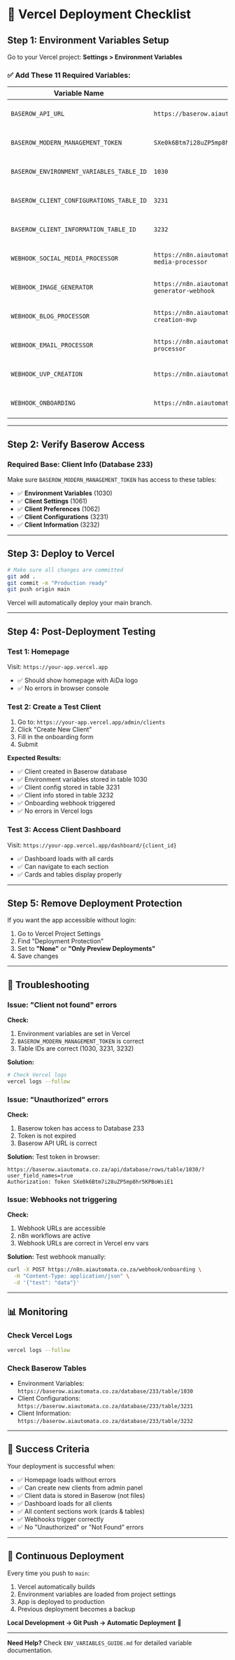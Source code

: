 # 🚀 Vercel Deployment Checklist

## Step 1: Environment Variables Setup

Go to your Vercel project: **Settings > Environment Variables**

### ✅ Add These 11 Required Variables:

| Variable Name | Value | Environment |
|---------------|-------|-------------|
| `BASEROW_API_URL` | `https://baserow.aiautomata.co.za` | Production, Preview, Development |
| `BASEROW_MODERN_MANAGEMENT_TOKEN` | `SXe0k6Btm7i28uZP5mp8hr5KPBoWsiE1` | Production, Preview, Development |
| `BASEROW_ENVIRONMENT_VARIABLES_TABLE_ID` | `1030` | Production, Preview, Development |
| `BASEROW_CLIENT_CONFIGURATIONS_TABLE_ID` | `3231` | Production, Preview, Development |
| `BASEROW_CLIENT_INFORMATION_TABLE_ID` | `3232` | Production, Preview, Development |
| `WEBHOOK_SOCIAL_MEDIA_PROCESSOR` | `https://n8n.aiautomata.co.za/webhook/social-media-processor` | Production, Preview, Development |
| `WEBHOOK_IMAGE_GENERATOR` | `https://n8n.aiautomata.co.za/webhook/image-generator-webhook` | Production, Preview, Development |
| `WEBHOOK_BLOG_PROCESSOR` | `https://n8n.aiautomata.co.za/webhook/blog-creation-mvp` | Production, Preview, Development |
| `WEBHOOK_EMAIL_PROCESSOR` | `https://n8n.aiautomata.co.za/webhook/email-processor` | Production, Preview, Development |
| `WEBHOOK_UVP_CREATION` | `https://n8n.aiautomata.co.za/webhook/uvp_creation` | Production, Preview, Development |
| `WEBHOOK_ONBOARDING` | `https://n8n.aiautomata.co.za/webhook/onboarding` | Production, Preview, Development |

---

## Step 2: Verify Baserow Access

### Required Base: Client Info (Database 233)

Make sure `BASEROW_MODERN_MANAGEMENT_TOKEN` has access to these tables:

- ✅ **Environment Variables** (1030)
- ✅ **Client Settings** (1061)
- ✅ **Client Preferences** (1062)
- ✅ **Client Configurations** (3231)
- ✅ **Client Information** (3232)

---

## Step 3: Deploy to Vercel

```bash
# Make sure all changes are committed
git add .
git commit -m "Production ready"
git push origin main
```

Vercel will automatically deploy your main branch.

---

## Step 4: Post-Deployment Testing

### Test 1: Homepage
Visit: `https://your-app.vercel.app`
- ✅ Should show homepage with AiDa logo
- ✅ No errors in browser console

### Test 2: Create a Test Client
1. Go to: `https://your-app.vercel.app/admin/clients`
2. Click "Create New Client"
3. Fill in the onboarding form
4. Submit

**Expected Results:**
- ✅ Client created in Baserow database
- ✅ Environment variables stored in table 1030
- ✅ Client config stored in table 3231
- ✅ Client info stored in table 3232
- ✅ Onboarding webhook triggered
- ✅ No errors in Vercel logs

### Test 3: Access Client Dashboard
Visit: `https://your-app.vercel.app/dashboard/{client_id}`
- ✅ Dashboard loads with all cards
- ✅ Can navigate to each section
- ✅ Cards and tables display properly

---

## Step 5: Remove Deployment Protection

If you want the app accessible without login:

1. Go to Vercel Project Settings
2. Find "Deployment Protection"
3. Set to **"None"** or **"Only Preview Deployments"**
4. Save changes

---

## 🐛 Troubleshooting

### Issue: "Client not found" errors

**Check:**
1. Environment variables are set in Vercel
2. `BASEROW_MODERN_MANAGEMENT_TOKEN` is correct
3. Table IDs are correct (1030, 3231, 3232)

**Solution:**
```bash
# Check Vercel logs
vercel logs --follow
```

### Issue: "Unauthorized" errors

**Check:**
1. Baserow token has access to Database 233
2. Token is not expired
3. Baserow API URL is correct

**Solution:**
Test token in browser:
```
https://baserow.aiautomata.co.za/api/database/rows/table/1030/?user_field_names=true
Authorization: Token SXe0k6Btm7i28uZP5mp8hr5KPBoWsiE1
```

### Issue: Webhooks not triggering

**Check:**
1. Webhook URLs are accessible
2. n8n workflows are active
3. Webhook URLs are correct in Vercel env vars

**Solution:**
Test webhook manually:
```bash
curl -X POST https://n8n.aiautomata.co.za/webhook/onboarding \
  -H "Content-Type: application/json" \
  -d '{"test": "data"}'
```

---

## 📊 Monitoring

### Check Vercel Logs
```bash
vercel logs --follow
```

### Check Baserow Tables
- Environment Variables: `https://baserow.aiautomata.co.za/database/233/table/1030`
- Client Configurations: `https://baserow.aiautomata.co.za/database/233/table/3231`
- Client Information: `https://baserow.aiautomata.co.za/database/233/table/3232`

---

## 🎉 Success Criteria

Your deployment is successful when:

- ✅ Homepage loads without errors
- ✅ Can create new clients from admin panel
- ✅ Client data is stored in Baserow (not files)
- ✅ Dashboard loads for all clients
- ✅ All content sections work (cards & tables)
- ✅ Webhooks trigger correctly
- ✅ No "Unauthorized" or "Not Found" errors

---

## 🔄 Continuous Deployment

Every time you push to `main`:
1. Vercel automatically builds
2. Environment variables are loaded from project settings
3. App is deployed to production
4. Previous deployment becomes a backup

**Local Development → Git Push → Automatic Deployment** 🚀

---

**Need Help?** Check `ENV_VARIABLES_GUIDE.md` for detailed variable documentation.

